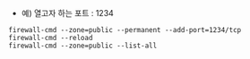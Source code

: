 * 예) 열고자 하는 포트 : 1234
~~~
firewall-cmd --zone=public --permanent --add-port=1234/tcp
firewall-cmd --reload
firewall-cmd --zone=public --list-all
~~~
